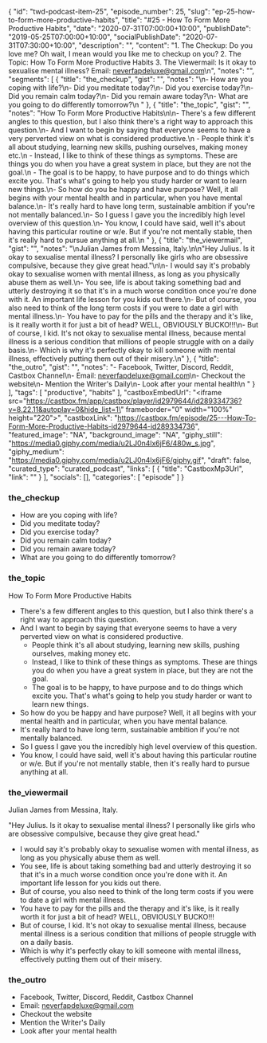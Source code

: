 {
	"id": "twd-podcast-item-25",
	"episode_number": 25,
	"slug": "ep-25-how-to-form-more-productive-habits",
	"title": "#25 - How To Form More Productive Habits",
	"date": "2020-07-31T07:00:00+10:00",
	"publishDate": "2019-05-25T07:00:00+10:00",
	"socialPublishDate": "2020-07-31T07:30:00+10:00",
	"description": "",
	"content": "1. The Checkup: Do you love me? Oh wait, I mean would you like me to checkup on you? 2. The Topic: How To Form More Productive Habits 3. The Viewermail: Is it okay to sexualise mental illness? Email: neverfapdeluxe@gmail.com\n",
	"notes": "",
	"segments": [
		{
			"title": "the_checkup",
			"gist": "",
			"notes": "\n- How are you coping with life?\n- Did you meditate today?\n- Did you exercise today?\n- Did you remain calm today?\n- Did you remain aware today?\n- What are you going to do differently tomorrow?\n      "
		},
		{
			"title": "the_topic",
			"gist": "",
			"notes": "How To Form More Productive Habits\n\n- There's a few different angles to this question, but I also think there's a right way to approach this question.\n- And I want to begin by saying that everyone seems to have a very perverted view on what is considered productive.\n  - People think it's all about studying, learning new skills, pushing ourselves, making money etc.\n  - Instead, I like to think of these things as symptoms. These are things you do when you have a great system in place, but they are not the goal.\n  - The goal is to be happy, to have purpose and to do things which excite you. That's what's going to help you study harder or want to learn new things.\n- So how do you be happy and have purpose? Well, it all begins with your mental health and in particular, when you have mental balance.\n- It's really hard to have long term, sustainable ambition if you're not mentally balanced.\n- So I guess I gave you the incredibly high level overview of this question.\n- You know, I could have said, well it's about having this particular routine or w/e. But if you're not mentally stable, then it's really hard to pursue anything at all.\n      "
		},
		{
			"title": "the_viewermail",
			"gist": "",
			"notes": "\nJulian James from Messina, Italy.\n\n\"Hey Julius. Is it okay to sexualise mental illness? I personally like girls who are obsessive compulsive, because they give great head.\"\n\n- I would say it's probably okay to sexualise women with mental illness, as long as you physically abuse them as well.\n- You see, life is about taking something bad and utterly destroying it so that it's in a much worse condition once you're done with it. An important life lesson for you kids out there.\n- But of course, you also need to think of the long term costs if you were to date a girl with mental illness.\n- You have to pay for the pills and the therapy and it's like, is it really worth it for just a bit of head? WELL, OBVIOUSLY BUCKO!!!\n- But of course, I kid. It's not okay to sexualise mental illness, because mental illness is a serious condition that millions of people struggle with on a daily basis.\n- Which is why it's perfectly okay to kill someone with mental illness, effectively putting them out of their misery.\n"
		},
		{
			"title": "the_outro",
			"gist": "",
			"notes": "- Facebook, Twitter, Discord, Reddit, Castbox Channel\n- Email: neverfapdeluxe@gmail.com\n- Checkout the website\n- Mention the Writer's Daily\n- Look after your mental health\n      "
		}
	],
	"tags": [
		"productive",
		"habits"
	],
	"castboxEmbedUrl": "<iframe src=\"https://castbox.fm/app/castbox/player/id2979644/id289334736?v=8.22.11&autoplay=0&hide_list=1\" frameborder=\"0\" width=\"100%\" height=\"220\"></iframe>",
	"castboxLink": "https://castbox.fm/episode/25---How-To-Form-More-Productive-Habits-id2979644-id289334736",
	"featured_image": "NA",
	"background_image": "NA",
	"giphy_still": "https://media0.giphy.com/media/u2LJ0n4lx6jF6/480w_s.jpg",
	"giphy_medium": "https://media0.giphy.com/media/u2LJ0n4lx6jF6/giphy.gif",
	"draft": false,
	"curated_type": "curated_podcast",
	"links": [
		{
			"title": "CastboxMp3Url",
			"link": ""
		}
	],
	"socials": [],
	"categories": [
		"episode"
	]
}

### the_checkup


- How are you coping with life?
- Did you meditate today?
- Did you exercise today?
- Did you remain calm today?
- Did you remain aware today?
- What are you going to do differently tomorrow?
      
### the_topic

How To Form More Productive Habits

- There's a few different angles to this question, but I also think there's a right way to approach this question.
- And I want to begin by saying that everyone seems to have a very perverted view on what is considered productive.
  - People think it's all about studying, learning new skills, pushing ourselves, making money etc.
  - Instead, I like to think of these things as symptoms. These are things you do when you have a great system in place, but they are not the goal.
  - The goal is to be happy, to have purpose and to do things which excite you. That's what's going to help you study harder or want to learn new things.
- So how do you be happy and have purpose? Well, it all begins with your mental health and in particular, when you have mental balance.
- It's really hard to have long term, sustainable ambition if you're not mentally balanced.
- So I guess I gave you the incredibly high level overview of this question.
- You know, I could have said, well it's about having this particular routine or w/e. But if you're not mentally stable, then it's really hard to pursue anything at all.
      
### the_viewermail


Julian James from Messina, Italy.

"Hey Julius. Is it okay to sexualise mental illness? I personally like girls who are obsessive compulsive, because they give great head."

- I would say it's probably okay to sexualise women with mental illness, as long as you physically abuse them as well.
- You see, life is about taking something bad and utterly destroying it so that it's in a much worse condition once you're done with it. An important life lesson for you kids out there.
- But of course, you also need to think of the long term costs if you were to date a girl with mental illness.
- You have to pay for the pills and the therapy and it's like, is it really worth it for just a bit of head? WELL, OBVIOUSLY BUCKO!!!
- But of course, I kid. It's not okay to sexualise mental illness, because mental illness is a serious condition that millions of people struggle with on a daily basis.
- Which is why it's perfectly okay to kill someone with mental illness, effectively putting them out of their misery.

### the_outro

- Facebook, Twitter, Discord, Reddit, Castbox Channel
- Email: neverfapdeluxe@gmail.com
- Checkout the website
- Mention the Writer's Daily
- Look after your mental health
      
